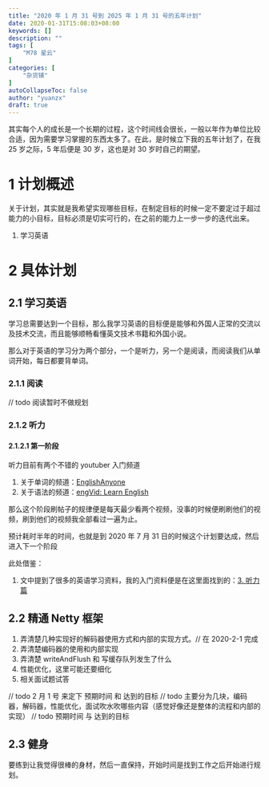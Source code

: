 ```yaml
---
title: "2020 年 1 月 31 号到 2025 年 1 月 31 号的五年计划"
date: 2020-01-31T15:08:03+08:00
keywords: []
description: ""
tags: [
    "M78 星云"
]
categories: [
    "杂货铺"
]
autoCollapseToc: false
author: "yuanzx"
draft: true
---
```


其实每个人的成长是一个长期的过程，这个时间线会很长，一般以年作为单位比较合适，因为需要学习掌握的东西太多了。在此，是时候立下我的五年计划了，在我 25 岁之际，5 年后便是 30 岁，这也是对 30 岁时自己的期望。

# 1 计划概述

关于计划，其实就是我希望实现哪些目标，在制定目标的时候一定不要定过于超过能力的小目标，目标必须是切实可行的，在之前的能力上一步一步的迭代出来。

1. 学习英语

# 2 具体计划

## 2.1 学习英语

学习总需要达到一个目标，那么我学习英语的目标便是能够和外国人正常的交流以及技术交流，而且能够顺畅看懂英文技术书籍和外国小说。

那么对于英语的学习分为两个部分，一个是听力，另一个是阅读，而阅读我们从单词开始，每日都要背单词。

### 2.1.1 阅读

// todo 阅读暂时不做规划

### 2.1.2 听力

#### 2.1.2.1 第一阶段

听力目前有两个不错的 youtuber 入门频道

1. 关于单词的频道：[EnglishAnyone](https://www.youtube.com/user/EnglishAnyone/playlists)
2. 关于语法的频道：[engVid: Learn English](https://www.youtube.com/channel/UCgzuT-fpJiyThTUlMiFRCKQ)

那么这个阶段刷帖子的规律便是每天最少看两个视频，没事的时候便刷刷他们的视频，刷到他们的视频我全部看过一遍为止。

预计耗时半年的时间，也就是到 2020 年 7 月 31 日的时候这个计划要达成，然后进入下一个阶段

此处借鉴：

1. 文中提到了很多的英语学习资料，我的入门资料便是在这里面找到的：[3. 听力篇](https://byoungd.gitbook.io/english-level-up-tips/part-i/3-listening)

## 2.2 精通 Netty 框架

1. 弄清楚几种实现好的解码器使用方式和内部的实现方式。// 在 2020-2-1 完成
2. 弄清楚编码器的使用和内部实现
3. 弄清楚 writeAndFlush 和 写缓存队列发生了什么
4. 性能优化，这里可能还要细化
5. 相关面试题试答

// todo 2 月 1 号 来定下 预期时间 和 达到的目标
// todo 主要分为几块，编码器，解码器，性能优化，面试吹水吹哪些内容（感觉好像还是整体的流程和内部的实现）
// todo 预期时间 与 达到的目标

## 2.3 健身

要练到让我觉得很棒的身材，然后一直保持，开始时间是找到工作之后开始进行规划。